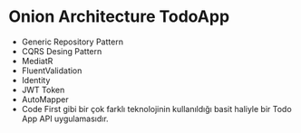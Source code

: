 # Onion Architecture TodoApp

- Generic Repository Pattern
- CQRS Desing Pattern
- MediatR
- FluentValidation
- Identity
- JWT Token
- AutoMapper
- Code First gibi bir çok farklı teknolojinin kullanıldığı basit haliyle bir Todo App API uygulamasıdır.


